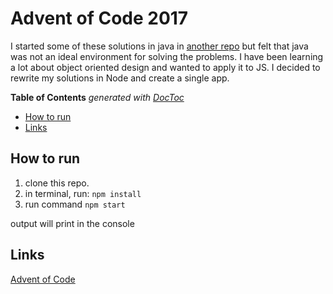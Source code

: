# Advent of Code 2017

I started some of these solutions in java in [another repo](https://github.com/HoganMcDonald/adventOfCode) but felt that java was not an ideal environment for solving the problems. I have been learning a lot about object oriented design and wanted to apply it to JS. I decided to rewrite my solutions in Node and create a single app.

<!-- START doctoc generated TOC please keep comment here to allow auto update -->
<!-- DON'T EDIT THIS SECTION, INSTEAD RE-RUN doctoc TO UPDATE -->
**Table of Contents**  *generated with [DocToc](https://github.com/thlorenz/doctoc)*

- [How to run](#how-to-run)
- [Links](#links)

<!-- END doctoc generated TOC please keep comment here to allow auto update -->

## How to run

1. clone this repo.
2. in terminal, run: ```npm install```
3. run command ```npm start```

output will print in the console

## Links

[Advent of Code](http://adventofcode.com/2017)
